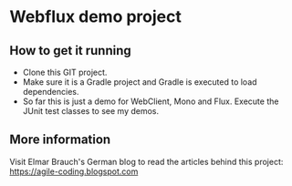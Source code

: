 # Webflux demo project

## How to get it running
* Clone this GIT project.
* Make sure it is a Gradle project and Gradle is executed to load dependencies.
* So far this is just a demo for WebClient, Mono and Flux.
  Execute the JUnit test classes to see my demos.

## More information
Visit Elmar Brauch's German blog to read the articles behind this project:
https://agile-coding.blogspot.com
